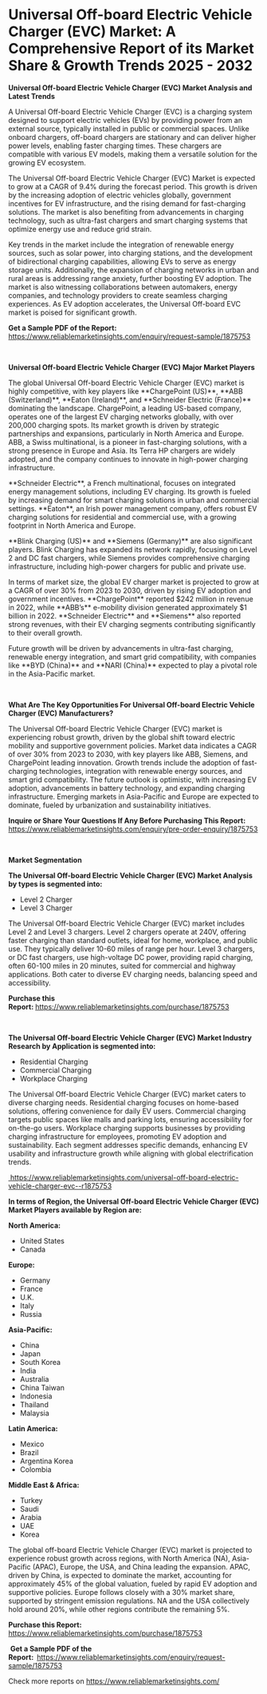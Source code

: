 <p><h1>Universal Off-board Electric Vehicle Charger (EVC) Market: A Comprehensive Report of its Market Share & Growth Trends 2025 - 2032</h1></p><p><strong>Universal Off-board Electric Vehicle Charger (EVC) Market Analysis and Latest Trends</strong></p>
<p><p>A Universal Off-board Electric Vehicle Charger (EVC) is a charging system designed to support electric vehicles (EVs) by providing power from an external source, typically installed in public or commercial spaces. Unlike onboard chargers, off-board chargers are stationary and can deliver higher power levels, enabling faster charging times. These chargers are compatible with various EV models, making them a versatile solution for the growing EV ecosystem.</p><p>The Universal Off-board Electric Vehicle Charger (EVC) Market is expected to grow at a CAGR of 9.4% during the forecast period. This growth is driven by the increasing adoption of electric vehicles globally, government incentives for EV infrastructure, and the rising demand for fast-charging solutions. The market is also benefiting from advancements in charging technology, such as ultra-fast chargers and smart charging systems that optimize energy use and reduce grid strain.</p><p>Key trends in the market include the integration of renewable energy sources, such as solar power, into charging stations, and the development of bidirectional charging capabilities, allowing EVs to serve as energy storage units. Additionally, the expansion of charging networks in urban and rural areas is addressing range anxiety, further boosting EV adoption. The market is also witnessing collaborations between automakers, energy companies, and technology providers to create seamless charging experiences. As EV adoption accelerates, the Universal Off-board EVC market is poised for significant growth.</p></p>
<p><strong>Get a Sample PDF of the Report:&nbsp;</strong> <a href="https://www.reliablemarketinsights.com/enquiry/request-sample/1875753?utm_campaign=1937&utm_medium=2&utm_source=Github&utm_content=ia&utm_term=24012025&utm_id=universal-off-board-electric-vehicle-charger-evc">https://www.reliablemarketinsights.com/enquiry/request-sample/1875753</a></p>
<p>&nbsp;</p>
<p><strong>Universal Off-board Electric Vehicle Charger (EVC) Major Market Players</strong></p>
<p><p>The global Universal Off-board Electric Vehicle Charger (EVC) market is highly competitive, with key players like **ChargePoint (US)**, **ABB (Switzerland)**, **Eaton (Ireland)**, and **Schneider Electric (France)** dominating the landscape. ChargePoint, a leading US-based company, operates one of the largest EV charging networks globally, with over 200,000 charging spots. Its market growth is driven by strategic partnerships and expansions, particularly in North America and Europe. ABB, a Swiss multinational, is a pioneer in fast-charging solutions, with a strong presence in Europe and Asia. Its Terra HP chargers are widely adopted, and the company continues to innovate in high-power charging infrastructure.</p><p>**Schneider Electric**, a French multinational, focuses on integrated energy management solutions, including EV charging. Its growth is fueled by increasing demand for smart charging solutions in urban and commercial settings. **Eaton**, an Irish power management company, offers robust EV charging solutions for residential and commercial use, with a growing footprint in North America and Europe.</p><p>**Blink Charging (US)** and **Siemens (Germany)** are also significant players. Blink Charging has expanded its network rapidly, focusing on Level 2 and DC fast chargers, while Siemens provides comprehensive charging infrastructure, including high-power chargers for public and private use.</p><p>In terms of market size, the global EV charger market is projected to grow at a CAGR of over 30% from 2023 to 2030, driven by rising EV adoption and government incentives. **ChargePoint** reported $242 million in revenue in 2022, while **ABB’s** e-mobility division generated approximately $1 billion in 2022. **Schneider Electric** and **Siemens** also reported strong revenues, with their EV charging segments contributing significantly to their overall growth.</p><p>Future growth will be driven by advancements in ultra-fast charging, renewable energy integration, and smart grid compatibility, with companies like **BYD (China)** and **NARI (China)** expected to play a pivotal role in the Asia-Pacific market.</p></p>
<p>&nbsp;</p>
<p><strong>What Are The Key Opportunities For Universal Off-board Electric Vehicle Charger (EVC) Manufacturers?</strong></p>
<p><p>The Universal Off-board Electric Vehicle Charger (EVC) market is experiencing robust growth, driven by the global shift toward electric mobility and supportive government policies. Market data indicates a CAGR of over 30% from 2023 to 2030, with key players like ABB, Siemens, and ChargePoint leading innovation. Growth trends include the adoption of fast-charging technologies, integration with renewable energy sources, and smart grid compatibility. The future outlook is optimistic, with increasing EV adoption, advancements in battery technology, and expanding charging infrastructure. Emerging markets in Asia-Pacific and Europe are expected to dominate, fueled by urbanization and sustainability initiatives.</p></p>
<p><strong>Inquire or Share Your Questions If Any Before Purchasing This Report:</strong> <a href="https://www.reliablemarketinsights.com/enquiry/pre-order-enquiry/1875753?utm_campaign=1937&utm_medium=2&utm_source=Github&utm_content=ia&utm_term=24012025&utm_id=universal-off-board-electric-vehicle-charger-evc">https://www.reliablemarketinsights.com/enquiry/pre-order-enquiry/1875753</a></p>
<p>&nbsp;</p>
<p><strong>Market Segmentation</strong></p>
<p><strong>The Universal Off-board Electric Vehicle Charger (EVC) Market Analysis by types is segmented into:</strong></p>
<p><ul><li>Level 2 Charger</li><li>Level 3 Charger</li></ul></p>
<p><p>The Universal Off-board Electric Vehicle Charger (EVC) market includes Level 2 and Level 3 chargers. Level 2 chargers operate at 240V, offering faster charging than standard outlets, ideal for home, workplace, and public use. They typically deliver 10-60 miles of range per hour. Level 3 chargers, or DC fast chargers, use high-voltage DC power, providing rapid charging, often 60-100 miles in 20 minutes, suited for commercial and highway applications. Both cater to diverse EV charging needs, balancing speed and accessibility.</p></p>
<p><strong>Purchase this Report:&nbsp;</strong><a href="https://www.reliablemarketinsights.com/purchase/1875753?utm_campaign=1937&utm_medium=2&utm_source=Github&utm_content=ia&utm_term=24012025&utm_id=universal-off-board-electric-vehicle-charger-evc">https://www.reliablemarketinsights.com/purchase/1875753</a></p>
<p>&nbsp;</p>
<p><strong>The Universal Off-board Electric Vehicle Charger (EVC) Market Industry Research by Application is segmented into:</strong></p>
<p><ul><li>Residential Charging</li><li>Commercial Charging</li><li>Workplace Charging</li></ul></p>
<p><p>The Universal Off-board Electric Vehicle Charger (EVC) market caters to diverse charging needs. Residential charging focuses on home-based solutions, offering convenience for daily EV users. Commercial charging targets public spaces like malls and parking lots, ensuring accessibility for on-the-go users. Workplace charging supports businesses by providing charging infrastructure for employees, promoting EV adoption and sustainability. Each segment addresses specific demands, enhancing EV usability and infrastructure growth while aligning with global electrification trends.</p></p>
<p><a href="https://www.reliablemarketinsights.com/universal-off-board-electric-vehicle-charger-evc--r1875753?utm_campaign=1937&utm_medium=2&utm_source=Github&utm_content=ia&utm_term=24012025&utm_id=universal-off-board-electric-vehicle-charger-evc">&nbsp;https://www.reliablemarketinsights.com/universal-off-board-electric-vehicle-charger-evc--r1875753</a></p>
<p><strong>In terms of Region, the Universal Off-board Electric Vehicle Charger (EVC) Market Players available by Region are:</strong></p>
<p>
    <p> <strong> North America: </strong>
        <ul>
            <li>United States</li>
            <li>Canada</li>
        </ul>
        </p> 
    <p> <strong> Europe: </strong>
        <ul>
            <li>Germany</li>
            <li>France</li>
            <li>U.K.</li>
            <li>Italy</li>
            <li>Russia</li>
        </ul>
        </p> 
    <p> <strong> Asia-Pacific: </strong>
        <ul>
            <li>China</li>
            <li>Japan</li>
            <li>South Korea</li>
            <li>India</li>
            <li>Australia</li>
            <li>China Taiwan</li>
            <li>Indonesia</li>
            <li>Thailand</li>
            <li>Malaysia</li>
        </ul>
        </p> 
    <p> <strong> Latin America: </strong>
        <ul>
            <li>Mexico</li>
            <li>Brazil</li>
            <li>Argentina Korea</li>
            <li>Colombia</li>
        </ul>
        </p> 
    <p> <strong> Middle East & Africa: </strong>
        <ul>
            <li>Turkey</li>
            <li>Saudi</li>
            <li>Arabia</li>
            <li>UAE</li>
            <li>Korea</li>
        </ul>
    </p>
    </p>
<p><p>The global off-board Electric Vehicle Charger (EVC) market is projected to experience robust growth across regions, with North America (NA), Asia-Pacific (APAC), Europe, the USA, and China leading the expansion. APAC, driven by China, is expected to dominate the market, accounting for approximately 45% of the global valuation, fueled by rapid EV adoption and supportive policies. Europe follows closely with a 30% market share, supported by stringent emission regulations. NA and the USA collectively hold around 20%, while other regions contribute the remaining 5%.</p></p>
<p><strong>Purchase this Report: </strong><a href="https://www.reliablemarketinsights.com/purchase/1875753?utm_campaign=1937&utm_medium=2&utm_source=Github&utm_content=ia&utm_term=24012025&utm_id=universal-off-board-electric-vehicle-charger-evc">https://www.reliablemarketinsights.com/purchase/1875753</a></p>
<p>&nbsp;<strong>Get a Sample PDF of the Report:&nbsp;&nbsp;</strong><a href="https://www.reliablemarketinsights.com/enquiry/request-sample/1875753?utm_campaign=1937&utm_medium=2&utm_source=Github&utm_content=ia&utm_term=24012025&utm_id=universal-off-board-electric-vehicle-charger-evc">https://www.reliablemarketinsights.com/enquiry/request-sample/1875753</a></p>
<p><strong></strong></p>
<p>Check more reports on <a href="https://www.reliablemarketinsights.com/?utm_campaign=1937&utm_medium=2&utm_source=Github&utm_content=ia&utm_term=24012025&utm_id=universal-off-board-electric-vehicle-charger-evc">https://www.reliablemarketinsights.com/</a></p>